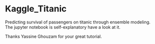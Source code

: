 # Kaggle_Titanic
Predicting survival of passengers on titanic through ensemble modeling.
The jupyter notebook is self-explanatory have a look at it.

Thanks Yassine Ghouzam for your great tutorial.
